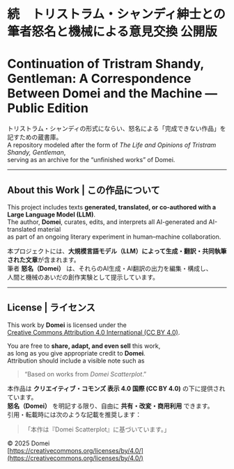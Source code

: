 # 続　トリストラム・シャンディ紳士との筆者怒名と機械による意見交換  公開版
# Continuation of Tristram Shandy, Gentleman: A Correspondence Between Domei and the Machine — Public Edition

トリストラム・シャンディの形式にならい、怒名による「完成できない作品」を記すための蔵書庫。  
A repository modeled after the form of *The Life and Opinions of Tristram Shandy, Gentleman*,  
serving as an archive for the “unfinished works” of Domei.

---

## About this Work | この作品について

This project includes texts **generated, translated, or co-authored with a Large Language Model (LLM)**.  
The author, **Domei**, curates, edits, and interprets all AI-generated and AI-translated material  
as part of an ongoing literary experiment in human–machine collaboration.

本プロジェクトには、**大規模言語モデル（LLM）によって生成・翻訳・共同執筆された文章**が含まれます。  
筆者 **怒名（Domei）** は、それらのAI生成・AI翻訳の出力を編集・構成し、  
人間と機械のあいだの創作実験として提示しています。

---

## License | ライセンス

This work by **Domei** is licensed under the  
[Creative Commons Attribution 4.0 International (CC BY 4.0)](https://creativecommons.org/licenses/by/4.0/).  

You are free to **share, adapt, and even sell** this work,  
as long as you give appropriate credit to **Domei**.  
Attribution should include a visible note such as  
> “Based on works from *Domei Scatterplot*.”

本作品は **クリエイティブ・コモンズ 表示 4.0 国際 (CC BY 4.0)** の下に提供されています。  
**怒名（Domei）** を明記する限り、自由に **共有・改変・商用利用** できます。  
引用・転載時には次のような記載を推奨します：  
> 「本作は『Domei Scatterplot』に基づいています。」

© 2025 Domei  
[https://creativecommons.org/licenses/by/4.0/](https://creativecommons.org/licenses/by/4.0/)




